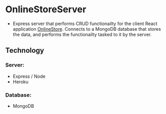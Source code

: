 # OnlineStoreServer

* Express server that performs CRUD functionailty for the client React application [OnlineStore](https://github.com/azforest/OnlineStore). Connects to a MongoDB database that stores the data, and performs the functionailty tasked to it by the server. 

## Technology

### Server:

* Express / Node
* Heroku

### Database:

* MongoDB
